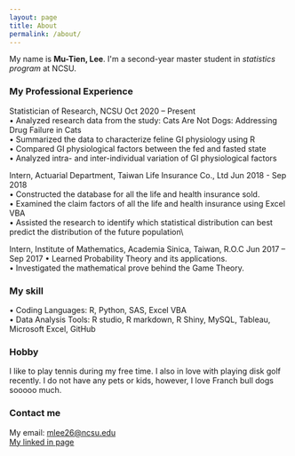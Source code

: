 ```yaml
---
layout: page
title: About
permalink: /about/
---
```


My name is **Mu-Tien, Lee**. I'm a second-year master student in *statistics program* at NCSU. 

### My Professional Experience
Statistician of Research, NCSU	Oct 2020 – Present\
• Analyzed research data from the study: Cats Are Not Dogs: Addressing Drug Failure in Cats\
• Summarized the data to characterize feline GI physiology using R\
• Compared GI physiological factors between the fed and fasted state\
• Analyzed intra- and inter-individual variation of GI physiological factors

Intern, Actuarial Department, Taiwan Life Insurance Co., Ltd	Jun 2018 - Sep 2018\
• Constructed the database for all the life and health insurance sold.\
• Examined the claim factors of all the life and health insurance using Excel VBA\
• Assisted the research to identify which statistical distribution can best predict the distribution of the future population\

Intern, Institute of Mathematics, Academia Sinica, Taiwan, R.O.C	Jun 2017 – Sep 2017
• Learned Probability Theory and its applications. \
• Investigated the mathematical prove behind the Game Theory.

### My skill
• Coding Languages: R, Python, SAS, Excel VBA \
• Data Analysis Tools: R studio, R markdown, R Shiny, MySQL, Tableau, Microsoft Excel, GitHub

### Hobby
I like to play tennis during my free time. I also in love with playing disk golf recently.
I do not have any pets or kids, however, I love Franch bull dogs sooooo much.
### Contact me

My email: [mlee26@ncsu.edu](mailto:mlee26@ncsu.edu)\
[My linked in page](www.linkedin.com/in/mu-tien-lee-5156bb189)
